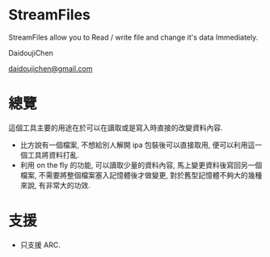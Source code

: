 StreamFiles
===========

StreamFiles allow you to Read / write file and change it's data Immediately.

DaidoujiChen

daidoujichen@gmail.com

總覽
======
這個工具主要的用途在於可以在讀取或是寫入時直接的改變資料內容.

- 比方說有一個檔案, 不想給別人解開 ipa 包裝後可以直接取用, 便可以利用這一個工具將資料打亂.
- 利用 on the fly 的功能, 可以讀取少量的資料內容, 馬上變更資料後寫回另一個檔案, 不需要將整個檔案塞入記憶體後才做變更, 對於舊型記憶體不夠大的幾種來說, 有非常大的功效.

支援
======
- 只支援 ARC.
